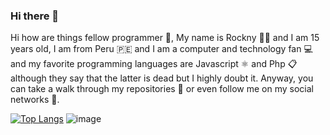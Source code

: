 ### Hi there 👋

Hi how are things
fellow programmer 📖,
My name is Rockny 🤵‍♂️ and I am 15 years old,
I am from Peru 🇵🇪 and I am a computer and technology fan 💻
and my favorite programming languages ​​are Javascript ⚛️ and Php 📋 although they say that the latter is dead but I highly doubt it. Anyway, you can take a walk through my repositories 📓 or even follow me on my social networks 🤩.

[![Top Langs](https://github-readme-stats.vercel.app/api/top-langs/?username=chrockny)](https://github.com/anuraghazra/github-readme-stats)
![image](https://user-images.githubusercontent.com/82336052/118044779-b28e1e00-b33c-11eb-98ba-8dd767a57417.png)
